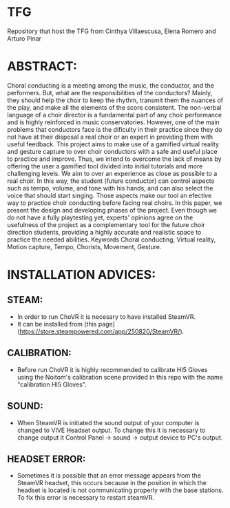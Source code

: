 # TFG
Repository that host the TFG from Cinthya Villaescusa, Elena Romero and Arturo Pinar


# ABSTRACT: 

Choral conducting is a meeting among the music, the conductor, and the
performers. But, what are the responsibilities of the conductors? Mainly,
they should help the choir to keep the rhythm, transmit them the nuances of
the play, and make all the elements of the score consistent. The non-verbal
language of a choir director is a fundamental part of any choir performance
and is highly reinforced in music conservatories. However, one of the main
problems that conductors face is the dificulty in their practice since they do
not have at their disposal a real choir or an expert in providing them with
useful feedback.
This project aims to make use of a gamified virtual reality and gesture
capture to over choir conductors with a safe and useful place to practice and
improve. Thus, we intend to overcome the lack of means by offering the user
a gamified tool divided into initial tutorials and more challenging levels. We
aim to over an experience as close as possible to a real choir. In this way, the
student (future conductor) can control aspects such as tempo, volume, and
tone with his hands, and can also select the voice that should start singing.
Those aspects make our tool an efective way to practice choir conducting
before facing real choirs.
In this paper, we present the design and developing phases of the project.
Even though we do not have a fully playtesting yet, experts' opinions agree
on the usefulness of the project as a complementary tool for the future choir
direction students, providing a highly accurate and realistic space to practice
the needed abilities.
Keywords
Choral conducting, Virtual reality, Motion capture, Tempo, Chorists, Movement, Gesture. 
  
# INSTALLATION ADVICES: 

## STEAM: 
  - In order to run ChoVR it is necesary to have installed SteamVR. 
  - It can be installed from [this page] (https://store.steampowered.com/app/250820/SteamVR/). 
  
## CALIBRATION: 
  - Before run ChoVR it is highly recommended to calibrate HI5 Gloves using the Noitom's calibration scene provided in this repo with the name "calibration HI5 Gloves". 

## SOUND:
  - When SteamVR is initiated the sound output of your computer is changed to VIVE Headset output. To change this it is necessary to change output it Control Panel -> sound -> output device to PC's output. 
## HEADSET ERROR: 
  - Sometimes it is possible that an error message appears from the SteamVR headset, this occurs because in the position in which the headset is located is not communicating properly with the base stations. To fix this error is necessary to restart steamVR. 
  

